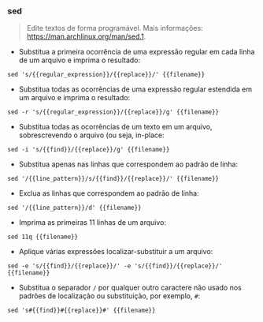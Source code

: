 ### sed

> Edite textos de forma programável.
> Mais informações: <https://man.archlinux.org/man/sed.1>.

- Substitua a primeira ocorrência de uma expressão regular em cada linha de um arquivo e imprima o resultado:

`sed 's/{{regular_expression}}/{{replace}}/' {{filename}}`

- Substitua todas as ocorrências de uma expressão regular estendida em um arquivo e imprima o resultado:

`sed -r 's/{{regular_expression}}/{{replace}}/g' {{filename}}`

- Substitua todas as ocorrências de um texto em um arquivo, sobrescrevendo o arquivo (ou seja, in-place:

`sed -i 's/{{find}}/{{replace}}/g' {{filename}}`

- Substitua apenas nas linhas que correspondem ao padrão de linha:

`sed '/{{line_pattern}}/s/{{find}}/{{replace}}/' {{filename}}`

- Exclua as linhas que correspondem ao padrão de linha:

`sed '/{{line_pattern}}/d' {{filename}}`

- Imprima as primeiras 11 linhas de um arquivo:

`sed 11q {{filename}}`

- Aplique várias expressões localizar-substituir a um arquivo:

`sed -e 's/{{find}}/{{replace}}/' -e 's/{{find}}/{{replace}}/' {{filename}}`

- Substitua o separador `/` por qualquer outro caractere não usado nos padrões de localização ou substituição, por exemplo, `#`:

`sed 's#{{find}}#{{replace}}#' {{filename}}`
